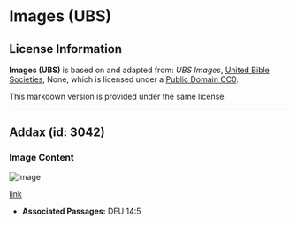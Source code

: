 # Images (UBS)

## License Information

**Images (UBS)** is based on and adapted from: _UBS Images_, [United Bible Societies](https://unitedbiblesocieties.org/), None, which is licensed under a [Public Domain CC0](https://creativecommons.org/public-domain/cc0/).

This markdown version is provided under the same license.



--------------------------------

## Addax (id: 3042)

### Image Content

![Image](https://cdn.aquifer.bible/aquifer-content/resources/Media/WEB-0006_addax.jpg)

[link](https://cdn.aquifer.bible/aquifer-content/resources/Media/WEB-0006_addax.jpg)

* **Associated Passages:** DEU 14:5

